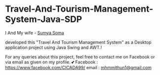 # Travel-And-Tourism-Management-System-Java-SDP

I And My wife - [Sumya Soma](https://github.com/sumyasoma)
 
developed this "Travel And Tourism Management System" as a Desktop application project using Java Swing and AWT.!

For any queries about this project, feel free to contact me on Facebook or via email as given on my profile. 💕
Facebook : https://www.facebook.com/CICADA99/
email : mhmmithun1@gmail.com

